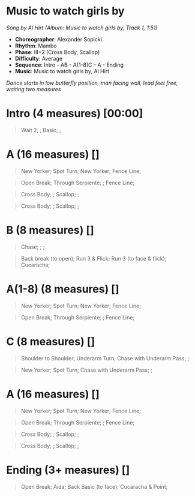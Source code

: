 # Music to watch girls by
*Song by Al Hirt (Album: Music to watch girls by, Track 1, 1:51)*
 
* **Choreographer**: Alexander Sopicki
* **Rhythm**: Mambo
* **Phase**: III+2 (Cross Body, Scallop)
* **Difficulty**: Average
* **Sequence**: Intro - AB - A(1-8)C - A - Ending
* **Music**: Music to watch girls by, Al Hirt
 
*Dance starts in low butterfly position, man facing wall, lead feet free, waiting two measures*
 
# Intro (4 measures) [00:00]

> Wait 2; ; Basic; ;

# A (16 measures) []

> New Yorker; Spot Turn; New Yorker; Fence Line;

> Open Break; Through Serpiente; ; Fence Line;

> Cross Body; ; Scallop; ;

> Cross Body; ; Scallop; ;

# B (8 measures) []

> Chase; ; ; 

> Back break (to open); Run 3 & Flick; Run 3 (to face & flick); Cucaracha;

# A(1-8) (8 measures) []

> New Yorker; Spot Turn; New Yorker; Fence Line;

> Open Break; Through Serpiente; ; Fence Line;


# C (8 measures) []

> Shoulder to Shoulder; Underarm Turn; Chase with Underarm Pass; ;

> New Yorker; Spot Turn; Chase with Underarm Pass; ;

# A (16 measures) []

> New Yorker; Spot Turn; New Yorker; Fence Line;

> Open Break; Through Serpiente; ; Fence Line;

> Cross Body; ; Scallop; ;

> Cross Body; ; Scallop; ;

# Ending (3+ measures) []

> Open Break; Aida; Back Basic (to face); Cucaracha & Point;